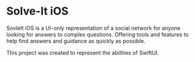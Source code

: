 # Solve-It iOS
SovleIt iOS is a UI-only representation of a social network for anyone looking for answers to complex questions. Offering tools and features to help find answers and guidance as quickly as possible.

This project was created to represent the abilities of SwiftUI.


